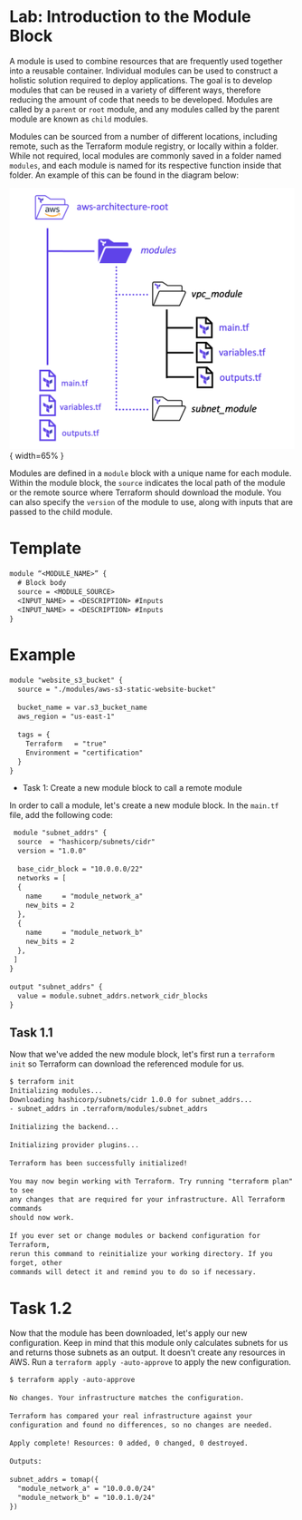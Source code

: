 # Lab: Introduction to the Module Block

A module is used to combine resources that are frequently used together into a reusable container. Individual modules can be used to construct a holistic solution required to deploy applications. The goal is to develop modules that can be reused in a variety of different ways, therefore reducing the amount of code that needs to be developed. Modules are called by a `parent` or `root` module, and any modules called by the parent module are known as `child` modules.

Modules can be sourced from a number of different locations, including remote, such as the Terraform module registry, or locally within a folder. While not required, local modules are commonly saved in a folder named `modules`, and each module is named for its respective function inside that folder. An example of this can be found in the diagram below:

![Module Structure](../images/module-structure.png){ width=65% }

Modules are defined in a `module` block with a unique name for each module. Within the module block, the `source` indicates the local path of the module or the remote source where Terraform should download the module. You can also specify the `version` of the module to use, along with inputs that are passed to the child module.

# Template

```hcl
module “<MODULE_NAME>” {
  # Block body
  source = <MODULE_SOURCE>
  <INPUT_NAME> = <DESCRIPTION> #Inputs
  <INPUT_NAME> = <DESCRIPTION> #Inputs
}
```

# Example

```hcl
module "website_s3_bucket" {
  source = "./modules/aws-s3-static-website-bucket"

  bucket_name = var.s3_bucket_name
  aws_region = "us-east-1"

  tags = {
    Terraform   = "true"
    Environment = "certification"
  }
}
```

 - Task 1: Create a new module block to call a remote module

In order to call a module, let's create a new module block. In the `main.tf` file, add the following code:

```hcl
 module "subnet_addrs" {
  source  = "hashicorp/subnets/cidr"
  version = "1.0.0"
  
  base_cidr_block = "10.0.0.0/22"
  networks = [
  {
    name     = "module_network_a"
    new_bits = 2
  },
  {
    name     = "module_network_b"
    new_bits = 2
  },
 ]
}

output "subnet_addrs" {
  value = module.subnet_addrs.network_cidr_blocks
}
```

## Task 1.1

Now that we've added the new module block, let's first run a `terraform init` so Terraform can download the referenced module for us.

```text
$ terraform init
Initializing modules...
Downloading hashicorp/subnets/cidr 1.0.0 for subnet_addrs...
- subnet_addrs in .terraform/modules/subnet_addrs

Initializing the backend...

Initializing provider plugins...

Terraform has been successfully initialized!

You may now begin working with Terraform. Try running "terraform plan" to see
any changes that are required for your infrastructure. All Terraform commands
should now work.

If you ever set or change modules or backend configuration for Terraform,
rerun this command to reinitialize your working directory. If you forget, other
commands will detect it and remind you to do so if necessary.
```

# Task 1.2

Now that the module has been downloaded, let's apply our new configuration. Keep in mind that this module only calculates subnets for us and returns those subnets as an output. It doesn't create any resources in AWS. Run a `terraform apply -auto-approve` to apply the new configuration.

```text
$ terraform apply -auto-approve

No changes. Your infrastructure matches the configuration.

Terraform has compared your real infrastructure against your configuration and found no differences, so no changes are needed.

Apply complete! Resources: 0 added, 0 changed, 0 destroyed.

Outputs:

subnet_addrs = tomap({
  "module_network_a" = "10.0.0.0/24"
  "module_network_b" = "10.0.1.0/24"
})
```